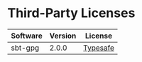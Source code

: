 # Third-Party Licenses

| Software | Version | License    |
| -------- | ------- | ---------- |
| sbt-gpg  | 2.0.0   | [Typesafe] |

[Typesafe]: Typesafe
